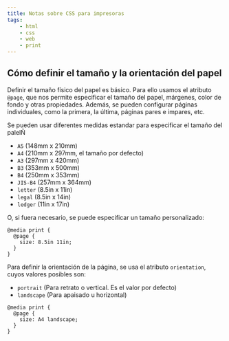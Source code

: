 ```yaml
---
title: Notas sobre CSS para impresoras
tags:
    - html
    - css
    - web
    - print
---
```


## Cómo definir el tamaño y la orientación del papel

Definir el tamaño físico del papel es básico. Para ello usamos
el atributo `@page`, que nos permite especificar el tamaño del papel, márgenes,
color de fondo y otras propiedades. Además, se pueden configurar páginas
individuales, como la primera, la última, páginas pares e impares, etc.

Se pueden usar diferentes medidas estandar para especificar el tamaño
del palelÑ

- `A5` (148mm x 210mm)
- `A4` (210mm x 297mm, el tamaño por defecto)
- `A3` (297mm x 420mm)
- `B3` (353mm x 500mm)
- `B4` (250mm x 353mm)
- `JIS-B4` (257mm x 364mm)
- `letter` (8.5in x 11in)
- `legal` (8.5in x 14in)
- `ledger` (11in x 17in)

O, si fuera necesario, se puede especificar un tamaño personalizado:

```
@media print {
  @page {
    size: 8.5in 11in;
  }
}
```

Para definir la orientación de la página, se usa el atributo
`orientation`, cuyos valores posibles son:

- `portrait` (Para retrato o vertical. Es el valor por defecto)
- `landscape` (Para apaisado u horizontal)

```
@media print {
  @page {
    size: A4 landscape;
  }
}
```
